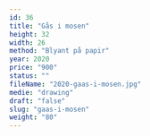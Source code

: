 ```yaml
---
id: 36
title: "Gås i mosen"
height: 32
width: 26
method: "Blyant på papir"
year: 2020
price: "900"
status: ""
fileName: "2020-gaas-i-mosen.jpg"
medie: "drawing"
draft: "false"
slug: "gaas-i-mosen"
weight: "80"
---
```

